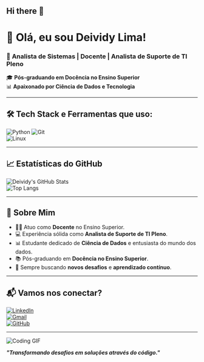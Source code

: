 ## Hi there 👋
# 👋 Olá, eu sou **Deividy Lima**!  

### 🚀 **Analista de Sistemas | Docente | Analista de Suporte de TI Pleno**  
🎓 **Pós-graduando em Docência no Ensino Superior**  
📊 **Apaixonado por Ciência de Dados e Tecnologia**  

---

## 🛠️ **Tech Stack e Ferramentas que uso:**  

![Python](https://img.shields.io/badge/Python-3776AB?style=for-the-badge&logo=python&logoColor=white) 
![Git](https://img.shields.io/badge/Git-F05032?style=for-the-badge&logo=git&logoColor=white)  
![Linux](https://img.shields.io/badge/Linux-FCC624?style=for-the-badge&logo=linux&logoColor=black)

---

## 📈 **Estatísticas do GitHub**  
![Deividy's GitHub Stats](https://github-readme-stats.vercel.app/api?username=DeividyLima&show_icons=true&theme=tokyonight)  
![Top Langs](https://github-readme-stats.vercel.app/api/top-langs/?username=DeividyLima&layout=compact&theme=tokyonight)  

---

## 🌟 **Sobre Mim**  

- 🧑‍🏫 Atuo como **Docente** no Ensino Superior.  
- 💻 Experiência sólida como **Analista de Suporte de TI Pleno**.  
- 📊 Estudante dedicado de **Ciência de Dados** e entusiasta do mundo dos dados.  
- 📚 Pós-graduando em **Docência no Ensino Superior**.  
- 🎯 Sempre buscando **novos desafios** e **aprendizado contínuo**.  

---

## 📬 **Vamos nos conectar?**  

[![LinkedIn](https://img.shields.io/badge/LinkedIn-0077B5?style=for-the-badge&logo=linkedin&logoColor=white)](https://www.linkedin.com/in/deividybl/)  
[![Gmail](https://img.shields.io/badge/Email-D14836?style=for-the-badge&logo=gmail&logoColor=white)](deividybl@gmail.com)  
[![GitHub](https://img.shields.io/badge/GitHub-100000?style=for-the-badge&logo=github&logoColor=white)](https://github.com/calango-dev91)  

---

![Coding GIF](https://media.giphy.com/media/qgQUggAC3Pfv687qPC/giphy.gif)  

**_"Transformando desafios em soluções através do código."_**


